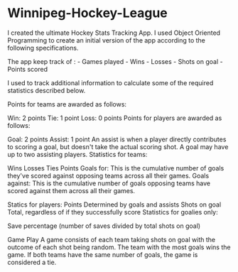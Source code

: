 # Winnipeg-Hockey-League

I created the ultimate Hockey Stats Tracking App. I used Object Oriented Programming to create an initial version
of the app according to the following specifications.

 The app keep track of : - Games played - Wins - Losses - Shots on goal - Points scored

I used to track additional information to calculate some of the required statistics described below.

Points for teams are awarded as follows:

Win: 2 points
Tie: 1 point
Loss: 0 points
Points for players are awarded as follows:

Goal: 2 points
Assist: 1 point
An assist is when a player directly contributes to scoring a goal, but doesn't take the actual scoring shot. 
A goal may have up to two assisting players.
Statistics for teams:

Wins
Losses
Ties
Points
Goals for: This is the cumulative number of goals they've scored against opposing teams across all their games.
Goals against: This is the cumulative number of goals opposing teams have scored against them across all their games.

Statics for players:
Points
Determined by goals and assists
Shots on goal
Total, regardless of if they successfully score
Statistics for goalies only:

Save percentage (number of saves divided by total shots on goal)

Game Play
A game consists of each team taking shots on goal with the outcome of each shot being random. 
The team with the most goals wins the game. If both teams have the same number of goals, 
the game is considered a tie.
